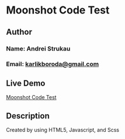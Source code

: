 # Moonshot Code Test

## Author

### Name: Andrei Strukau
### Email: karlikboroda@gmail.com

## Live Demo
[Moonshot Code Test](https://kamax1226.github.io/wheel-decide/)

## Description

Created by using HTML5, Javascript, and Scss

